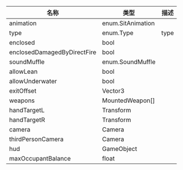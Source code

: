 | 名称 | 类型 | 描述 |
| ----------- | ----------- | ----------- |
| animation | enum.SitAnimation |  |
| type | enum.Type | type |
| enclosed | bool |  |
| enclosedDamagedByDirectFire | bool |  |
| soundMuffle | enum.SoundMuffle |  |
| allowLean | bool |  |
| allowUnderwater | bool |  |
| exitOffset | Vector3 |  |
| weapons | MountedWeapon[] |  |
| handTargetL | Transform |  |
| handTargetR | Transform |  |
| camera | Camera |  |
| thirdPersonCamera | Camera |  |
| hud | GameObject |  |
| maxOccupantBalance | float |  |
